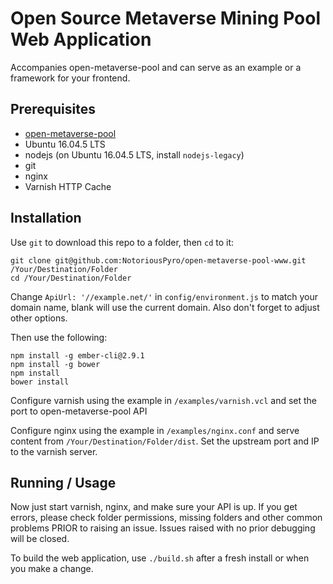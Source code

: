 # Open Source Metaverse Mining Pool Web Application

Accompanies open-metaverse-pool and can serve as an example or a framework for your frontend.

## Prerequisites

* [open-metaverse-pool](https://github.com/NotoriousPyro/open-metaverse-pool)
* Ubuntu 16.04.5 LTS
* nodejs (on Ubuntu 16.04.5 LTS, install <code>nodejs-legacy</code>)
* git
* nginx
* Varnish HTTP Cache

## Installation

Use <code>git</code> to download this repo to a folder, then <code>cd</code> to it:

    git clone git@github.com:NotoriousPyro/open-metaverse-pool-www.git /Your/Destination/Folder
    cd /Your/Destination/Folder

Change <code>ApiUrl: '//example.net/'</code> in <code>config/environment.js</code> to match your domain name, blank will use the current domain. Also don't forget to adjust other options.

Then use the following:

    npm install -g ember-cli@2.9.1
    npm install -g bower
    npm install
    bower install

Configure varnish using the example in <code>/examples/varnish.vcl</code> and set the port to open-metaverse-pool API

Configure nginx using the example in <code>/examples/nginx.conf</code> and serve content from <code>/Your/Destination/Folder/dist</code>. Set the upstream port and IP to the varnish server.

## Running / Usage

Now just start varnish, nginx, and make sure your API is up. If you get errors, please check folder permissions, missing folders and other common problems PRIOR to raising an issue. Issues raised with no prior debugging will be closed.

To build the web application, use <code>./build.sh</code> after a fresh install or when you make a change.